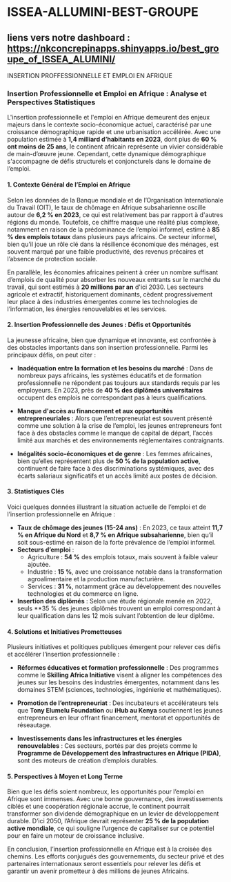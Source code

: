 # ISSEA-ALLUMINI-BEST-GROUPE
## liens vers notre dashboard : https://nkconcrepinapps.shinyapps.io/best_groupe_of_ISSEA_ALUMINI/
INSERTION PROFFESSIONNELLE ET EMPLOI EN AFRIQUE

### Insertion Professionnelle et Emploi en Afrique : Analyse et Perspectives Statistiques

L'insertion professionnelle et l'emploi en Afrique demeurent des enjeux majeurs dans le contexte socio-économique actuel, caractérisé par une croissance démographique rapide et une urbanisation accélérée. Avec une population estimée à **1,4 milliard d’habitants en 2023**, dont plus de **60 % ont moins de 25 ans**, le continent africain représente un vivier considérable de main-d’œuvre jeune. Cependant, cette dynamique démographique s'accompagne de défis structurels et conjoncturels dans le domaine de l’emploi.

#### 1. **Contexte Général de l’Emploi en Afrique**
Selon les données de la Banque mondiale et de l’Organisation Internationale du Travail (OIT), le taux de chômage en Afrique subsaharienne oscille autour de **6,2 % en 2023**, ce qui est relativement bas par rapport à d'autres régions du monde. Toutefois, ce chiffre masque une réalité plus complexe, notamment en raison de la prédominance de l’emploi informel, estimé à **85 % des emplois totaux** dans plusieurs pays africains. Ce secteur informel, bien qu’il joue un rôle clé dans la résilience économique des ménages, est souvent marqué par une faible productivité, des revenus précaires et l’absence de protection sociale.

En parallèle, les économies africaines peinent à créer un nombre suffisant d’emplois de qualité pour absorber les nouveaux entrants sur le marché du travail, qui sont estimés à **20 millions par an** d'ici 2030. Les secteurs agricole et extractif, historiquement dominants, cèdent progressivement leur place à des industries émergentes comme les technologies de l’information, les énergies renouvelables et les services.

#### 2. **Insertion Professionnelle des Jeunes : Défis et Opportunités**
La jeunesse africaine, bien que dynamique et innovante, est confrontée à des obstacles importants dans son insertion professionnelle. Parmi les principaux défis, on peut citer :

- **Inadéquation entre la formation et les besoins du marché** : Dans de nombreux pays africains, les systèmes éducatifs et de formation professionnelle ne répondent pas toujours aux standards requis par les employeurs. En 2023, près de **40 % des diplômés universitaires** occupent des emplois ne correspondant pas à leurs qualifications.

- **Manque d'accès au financement et aux opportunités entrepreneuriales** : Alors que l’entrepreneuriat est souvent présenté comme une solution à la crise de l’emploi, les jeunes entrepreneurs font face à des obstacles comme le manque de capital de départ, l’accès limité aux marchés et des environnements réglementaires contraignants.

- **Inégalités socio-économiques et de genre** : Les femmes africaines, bien qu’elles représentent plus de **50 % de la population active**, continuent de faire face à des discriminations systémiques, avec des écarts salariaux significatifs et un accès limité aux postes de décision.

#### 3. **Statistiques Clés**
Voici quelques données illustrant la situation actuelle de l’emploi et de l’insertion professionnelle en Afrique :

- **Taux de chômage des jeunes (15-24 ans)** : En 2023, ce taux atteint **11,7 % en Afrique du Nord** et **8,7 % en Afrique subsaharienne**, bien qu’il soit sous-estimé en raison de la forte prévalence de l’emploi informel.
- **Secteurs d’emploi** :
  - Agriculture : **54 %** des emplois totaux, mais souvent à faible valeur ajoutée.
  - Industrie : **15 %**, avec une croissance notable dans la transformation agroalimentaire et la production manufacturière.
  - Services : **31 %**, notamment grâce au développement des nouvelles technologies et du commerce en ligne.
- **Insertion des diplômés** : Selon une étude régionale menée en 2022, seuls **35 % des jeunes diplômés trouvent un emploi correspondant à leur qualification dans les 12 mois suivant l’obtention de leur diplôme.

#### 4. **Solutions et Initiatives Prometteuses**
Plusieurs initiatives et politiques publiques émergent pour relever ces défis et accélérer l’insertion professionnelle :

- **Réformes éducatives et formation professionnelle** : Des programmes comme le **Skilling Africa Initiative** visent à aligner les compétences des jeunes sur les besoins des industries émergentes, notamment dans les domaines STEM (sciences, technologies, ingénierie et mathématiques).

- **Promotion de l’entrepreneuriat** : Des incubateurs et accélérateurs tels que **Tony Elumelu Foundation** ou **iHub au Kenya** soutiennent les jeunes entrepreneurs en leur offrant financement, mentorat et opportunités de réseautage.

- **Investissements dans les infrastructures et les énergies renouvelables** : Ces secteurs, portés par des projets comme le **Programme de Développement des Infrastructures en Afrique (PIDA)**, sont des moteurs de création d’emplois durables.

#### 5. **Perspectives à Moyen et Long Terme**
Bien que les défis soient nombreux, les opportunités pour l’emploi en Afrique sont immenses. Avec une bonne gouvernance, des investissements ciblés et une coopération régionale accrue, le continent pourrait transformer son dividende démographique en un levier de développement durable. D’ici 2050, l’Afrique devrait représenter **25 % de la population active mondiale**, ce qui souligne l’urgence de capitaliser sur ce potentiel pour en faire un moteur de croissance inclusive.

En conclusion, l’insertion professionnelle en Afrique est à la croisée des chemins. Les efforts conjugués des gouvernements, du secteur privé et des partenaires internationaux seront essentiels pour relever les défis et garantir un avenir prometteur à des millions de jeunes Africains.
